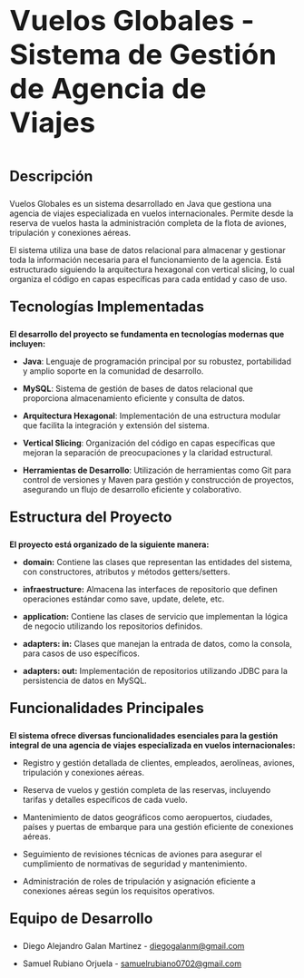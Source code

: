 <p style="font-size: 50px;"><b>Vuelos Globales - Sistema de Gestión de Agencia de Viajes</b></p>



<p style="font-size: 25px;"><b>Descripción</b></p>

Vuelos Globales es un sistema desarrollado en Java que gestiona una agencia de viajes especializada en vuelos internacionales. Permite desde la reserva de vuelos hasta la administración completa de la flota de aviones, tripulación y conexiones aéreas. 

El sistema utiliza una base de datos relacional para almacenar y gestionar toda la información necesaria para el funcionamiento de la agencia. Está estructurado siguiendo la arquitectura hexagonal con vertical slicing, lo cual organiza el código en capas específicas para cada entidad y caso de uso. 



<p style="font-size: 25px;"><b>Tecnologías Implementadas</b></p>

**El desarrollo del proyecto se fundamenta en tecnologías modernas que incluyen:**

* **Java**: Lenguaje de programación principal por su robustez, portabilidad y amplio soporte en la comunidad de desarrollo.

* **MySQL**: Sistema de gestión de bases de datos relacional que proporciona almacenamiento eficiente y consulta de datos.

* **Arquitectura Hexagonal**: Implementación de una estructura modular que facilita la integración y extensión del sistema.

* **Vertical Slicing**: Organización del código en capas específicas que mejoran la separación de preocupaciones y la claridad estructural.

* **Herramientas de Desarrollo**: Utilización de herramientas como Git para control de versiones y Maven para gestión y construcción de proyectos, asegurando un flujo de desarrollo eficiente y colaborativo.

  

<p style="font-size: 25px;"><b>Estructura del Proyecto</b></p>

**El proyecto está organizado de la siguiente manera:**

* **domain:** Contiene las clases que representan las entidades del sistema, con constructores, atributos y métodos getters/setters. 

* **infraestructure:** Almacena las interfaces de repositorio que definen operaciones estándar como save, update, delete, etc. 

* **application:** Contiene las clases de servicio que implementan la lógica de negocio utilizando los repositorios definidos. 

* **adapters: in:** Clases que manejan la entrada de datos, como la consola, para casos de uso específicos. 

* **adapters: out:** Implementación de repositorios utilizando JDBC para la persistencia de datos en MySQL. 



<p style="font-size: 25px;"><b>Funcionalidades Principales</b></p>

**El sistema ofrece diversas funcionalidades esenciales para la gestión integral de una agencia de viajes especializada en vuelos internacionales:**

* Registro y gestión detallada de clientes, empleados, aerolíneas, aviones, tripulación y conexiones aéreas.

* Reserva de vuelos y gestión completa de las reservas, incluyendo tarifas y detalles específicos de cada vuelo.

* Mantenimiento de datos geográficos como aeropuertos, ciudades, países y puertas de embarque para una gestión eficiente de conexiones aéreas.

* Seguimiento de revisiones técnicas de aviones para asegurar el cumplimiento de normativas de seguridad y mantenimiento.

* Administración de roles de tripulación y asignación eficiente a conexiones aéreas según los requisitos operativos.

  

<p style="font-size: 25px;"><b>Equipo de Desarrollo</b></p>

* Diego Alejandro Galan Martinez - diegogalanm@gmail.com 

* Samuel Rubiano Orjuela - samuelrubiano0702@gmail.com
